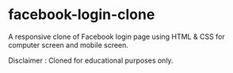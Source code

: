 # facebook-login-clone

A responsive clone of Facebook login page using HTML & CSS for computer screen and mobile screen.


Disclaimer : Cloned for educational purposes only.
